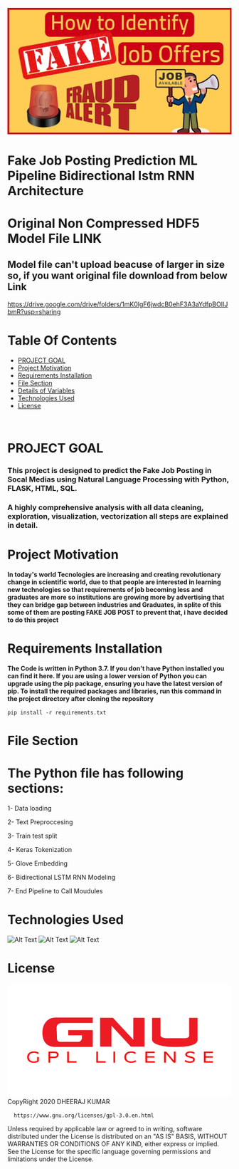![Alt Text](https://github.com/DheerajKumar97/Fake-Job-Posting-Prediction-ML-Pipeline--Bidirectional--lstm--RNN/blob/main/FakeJob.jpg)
<br>
# Fake Job Posting Prediction ML Pipeline Bidirectional lstm RNN Architecture

# Original Non Compressed HDF5 Model File LINK
## Model file can't upload beacuse of larger in size so, if you want original file download from below Link
https://drive.google.com/drive/folders/1mK0lgF6jwdcB0ehF3A3aYdfpBOlIJbmR?usp=sharing

# Table Of Contents
- [PROJECT GOAL](#PROJECT-GOAL)
- [Project Motivation](#Project-Motivation)
- [Requirements Installation](#Requirements-Installation)
- [File Section](#File-Section)
- [Details of Variables](#Details-of-Variables)
- [Technologies Used](#Technologies-Used)
- [License](#License)
<br>

# PROJECT GOAL

### This project is designed to predict the Fake Job Posting in Socal Medias using Natural Language Processing with Python, FLASK, HTML, SQL.

### A highly comprehensive analysis with all data cleaning, exploration, visualization, vectorization all steps are explained in detail.

# Project Motivation

**In today's world Tecnologies are increasing and creating revolutionary change in scientific world, due to that people are interested in learning new technologies so that requirements of job becoming less and graduates are more so institutions are growing more by advertising that they can bridge gap between industries and Graduates, in splite of this some of them are posting FAKE JOB POST to prevent that, i have decided to do this project**

# Requirements Installation

**The Code is written in Python 3.7. If you don't have Python installed you can find it here. If you are using a lower version of Python you can upgrade using the pip package, ensuring you have the latest version of pip. To install the required packages and libraries, run this command in the project directory after cloning the repository**

    pip install -r requirements.txt

# File Section

# The Python file has following sections:

1- Data loading

2- Text Preproccesing

3- Train test split

4- Keras Tokenization

5- Glove Embedding

6- Bidirectional LSTM  RNN Modeling

7- End Pipeline to Call Moudules




# Technologies Used

![Alt Text](https://github.com/DheerajKumar97/IPL-Score-Prediction-with-Flask-Deployment-Heroku/blob/master/static/p1.jpg)
![Alt Text](https://github.com/DheerajKumar97/IPL-Score-Prediction-with-Flask-Deployment-Heroku/blob/master/static/p2.png)
![Alt Text](https://github.com/DheerajKumar97/IPL-Score-Prediction-with-Flask-Deployment-Heroku/blob/master/static/p3.png)


# License

![Alt Text](https://github.com/DheerajKumar97/Automated-ML-Application-for-EDA-Streamlit-Deployment--Heroku/blob/master/GNU.png)
<br>
CopyRight 2020 DHEERAJ KUMAR

      https://www.gnu.org/licenses/gpl-3.0.en.html
      
Unless required by applicable law or agreed to in writing, software distributed under the License is distributed on an "AS IS" BASIS, WITHOUT WARRANTIES OR CONDITIONS OF ANY KIND, either express or implied. See the License for the specific language governing permissions and limitations under the License.
<br>
